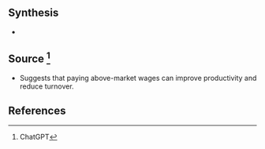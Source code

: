 ## Synthesis
- 
## Source [^1]
- Suggests that paying above-market wages can improve productivity and reduce turnover.
## References

[^1]: ChatGPT